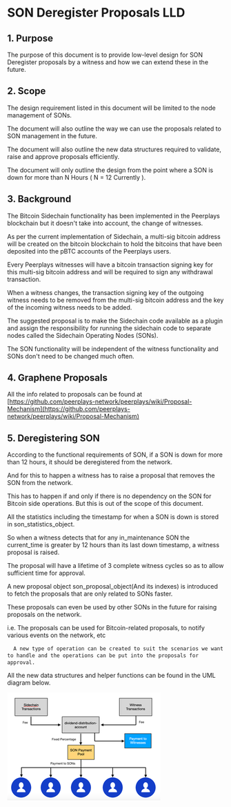# SON Deregister Proposals LLD

## 1. Purpose

The purpose of this document is to provide low-level design for SON Deregister proposals by a witness and how we can extend these in the future.

## 2. Scope

The design requirement listed in this document will be limited to the node management of SONs.

The document will also outline the way we can use the proposals related to SON management in the future.

The document will also outline the new data structures required to validate, raise and approve proposals efficiently.

The document will only outline the design from the point where a SON is down for more than N Hours \( N = 12 Currently \).

## 3. Background

The Bitcoin Sidechain functionality has been implemented in the Peerplays blockchain but it doesn't take into account, the change of witnesses.

As per the current implementation of Sidechain, a multi-sig bitcoin address will be created on the bitcoin blockchain to hold the bitcoins that have been deposited into the pBTC accounts of the Peerplays users.

Every Peerplays witnesses will have a bitcoin transaction signing key for this multi-sig bitcoin address and will be required to sign any withdrawal transaction.

When a witness changes, the transaction signing key of the outgoing witness needs to be removed from the multi-sig bitcoin address and the key of the incoming witness needs to be added.

The suggested proposal is to make the Sidechain code available as a plugin and assign the responsibility for running the sidechain code to separate nodes called the Sidechain Operating Nodes \(SONs\). 

The SON functionality will be independent of the witness functionality and SONs don't need to be changed much often.

## 4. Graphene Proposals

All the info related to proposals can be found at  [https://github.com/peerplays-network/peerplays/wiki/Proposal-Mechanism](https://github.com/peerplays-network/peerplays/wiki/Proposal-Mechanism)

## 5. Deregistering SON

According to the functional requirements of SON, if a SON is down for more than 12 hours, it should be deregistered from the network.

And for this to happen a witness has to raise a proposal that removes the SON from the network.

This has to happen if and only if there is no dependency on the SON for Bitcoin side operations. But this is out of the scope of this document.

All the statistics including the timestamp for when a SON is down is stored in son\_statistics\_object.

So when a witness detects that for any in\_maintenance SON the current\_time is greater by 12 hours than its last down timestamp, a witness proposal is raised.

The proposal will have a lifetime of 3 complete witness cycles so as to allow sufficient time for approval.

A new proposal object son\_proposal\_object\(And its indexes\) is introduced to fetch the proposals that are only related to SONs faster.

These proposals can even be used by other SONs in the future for raising proposals on the network.

i.e. The proposals can be used for Bitcoin-related proposals, to notify various events on the network, etc

      A new type of operation can be created to suit the scenarios we want to handle and the operations can be put into the proposals for approval.

All the new data structures and helper functions can be found in the UML diagram below.

![C:\29cf83c901956726bb71f1b7c2b022ff](../../.gitbook/assets/0%20%282%29.png)

